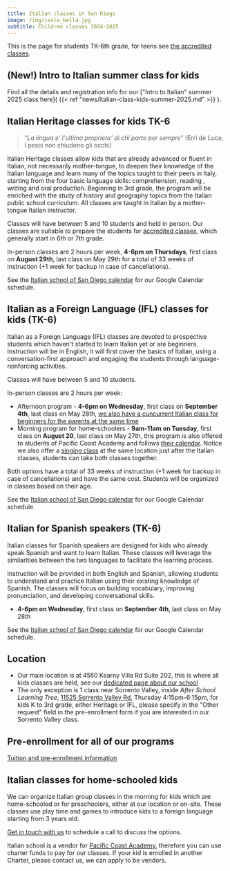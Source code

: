```yaml
---
title: Italian classes in San Diego
image: /img/isola_bella.jpg
subtitle: Children classes 2024-2025
---
```


This is the page for students TK-6th grade, for teens see [the accredited classes](/accredited-classes).

## (New!) Intro to Italian summer class for kids

Find all the details and registration info for our ["Intro to Italian" summer 2025 class here]( {{< ref "news/italian-class-kids-summer-2025.md" >}} ).

## Italian Heritage classes for kids TK-6

> “*La lingua e' l'ultima proprieta' di chi parte per sempre*”
(Erri de Luca, I pesci non chiudono gli occhi)

Italian Heritage classes allow kids that are already advanced or fluent in Italian, not necessarily mother-tongue, to deepen their knowledge of the
Italian language and learn many of the topics taught to their peers in Italy, starting from the four basic language skills: comprehension, reading , writing and oral production. Beginning in 3rd grade, the program will be enriched with the study of history and geography topics from the Italian public school curriculum. All classes are taught in Italian by a mother-tongue Italian instructor.

Classes will have between 5 and 10 students and held in person.
Our classes are suitable to prepare the students for [accredited classes](/accredited-classes), which generally start in 6th or 7th grade.

In-person classes are 2 hours per week, **4-6pm on Thursdays**, first class on **August 29th**,
last class on May 29th for a total of 33 weeks of instruction (+1 week for backup in case of cancellations).

See the [Italian school of San Diego calendar](/calendar) for our Google Calendar schedule.

## Italian as a Foreign Language (IFL) classes for kids (TK-6)

Italian as a Foreign Language (IFL) classes are devoted to prospective students which haven't started to learn Italian yet or are beginners.
Instruction will be in English, it will first cover the basics of Italian, using a conversation-first approach and engaging the students through language-reinforcing activities.

Classes will have between 5 and 10 students.

In-person classes are 2 hours per week:

* Afternoon program - **4-6pm on Wednesday**, first class on **September 4th**, last class on May 28th, [we also have a cuncurrent Italian class for beginners for the parents at the same time](https://www.italianschoolsd.com/adults/)
* Morning program for home-schoolers - **9am-11am on Tuesday**, first class on **August 20**, last class on May 27th, this program is also offered to students of Pacific Coast Academy and follows [their calendar](https://pacificcoastacademy.org/school-calendar). Notice we also offer a [singing class](/sing) at the same location just after the Italian classes, students can take both classes together.

Both options have a total of 33 weeks of instruction (+1 week for backup in case of cancellations) and have the same cost.
Students will be organized in classes based on their age.

See the [Italian school of San Diego calendar](/calendar) for our Google Calendar schedule.

## Italian for Spanish speakers (TK-6)

Italian classes for Spanish speakers are designed for kids who already speak Spanish and want to learn Italian. These classes will leverage the similarities between the two languages to facilitate the learning process.

Instruction will be provided in both English and Spanish, allowing students to understand and practice Italian using their existing knowledge of Spanish. The classes will focus on building vocabulary, improving pronunciation, and developing conversational skills.

* **4-6pm on Wednesday**, first class on **September 4th**, last class on May 28th

See the [Italian school of San Diego calendar](/calendar) for our Google Calendar schedule.

## Location

* Our main location is at 4550 Kearny Villa Rd Suite 202, this is where all kids classes are held, see our [dedicated page about our school](/location)
* The only exception is 1 class near Sorrento Valley, inside *After School Learning Tree*, [11525 Sorrento Valley Rd](https://goo.gl/maps/y2M724uWRS7o3gwZ6), Thursday 4:15pm-6:15pm, for kids K to 3rd grade, either Heritage or IFL, please specify in the "Other request" field in the pre-enrollment form if you are interested in our Sorrento Valley class.

## Pre-enrollment for all of our programs

<div class="tc">
<a href="/enroll" class="btn raise">Tuition and pre-enrollment information</a>
</div>

## Italian classes for home-schooled kids

We can organize Italian group classes in the morning for kids which are home-schooled or for preschoolers, either at our location or on-site. These classes use play time and games to introduce kids to a foreign language starting from 3 years old.

[Get in touch with us](/contact) to schedule a call to discuss the options.

Italian school is a vendor for [Pacific Coast Academy](https://pacificcoastacademy.org/), therefore you can use charter funds to pay for our classes. If your kid is enrolled in another Charter, please contact us, we can apply to be vendors.

